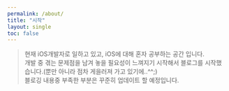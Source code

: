 ```yaml
---
permalink: /about/
title: "시작"
layout: single
toc: false
---
```

> 현재 iOS개발자로 일하고 있고, iOS에 대해 혼자 공부하는 공간 입니다.  
> 개발 중 겪는 문제점을 남겨 놓을 필요성이 느껴지기 시작해서 블로그를 시작했습니다.(뿐만 아니라 점차 게을러져 가고 있기에..^^;)  
> 블로깅 내용중 부족한 부분은 꾸준히 업데이트 할 예정입니다.
